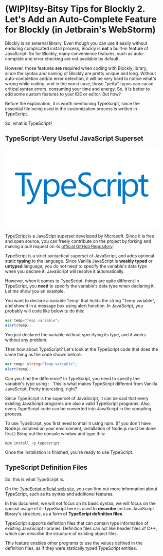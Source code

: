 (WIP)Itsy-Bitsy Tips for Blockly 2. Let's Add an Auto-Complete Feature for Blockly (in Jetbrain's WebStorm)
==========================================================================

Blockly is an external library. Even though you can use it easily without enduring complicated install process, Blockly is **not** a built-in feature of JavaScript. So for Blockly, many convenience features, such as auto-complete and error checking are not available by default. 

However, those features **are** required when coding with Blockly library, since the syntax and naming of Blockly are pretty unique and long. Without auto-completion and/or error detection, it will be very hard to notice what's wrong while coding, and in the worst case, those "petty" typos can cause critical syntax errors, consuming your time and energy. So, it is better to add some custom features to your IDE or editor. But how?

Before the explanation, it is worth mentioning TypeScript, since the essential file being used in the customization process is written in TypeScript.

So, what is TypeScript?

TypeScript-Very Useful JavaScript Superset
------------------------------------------

![](img/typescript-logo-facebook.png)

[TypeScript](https://www.typescriptlang.org/) is a JavaScipt superset developed by Microsoft. Since it is free and open source, you can freely contribute on the project by forking and making a pull request on its [official GitHub Repository](https://github.com/Microsoft/TypeScript).

TypeScript is a strict syntactical superset of JavaScript, and adds optional static **typing** to the language. Since Vanilla JavaScript is **weakly typed** or **untyped** language, you do not need to specify the variable's data type when you declare it. JavaScript will resolve it automatically. 

However, when it comes to TypeScript, things are quite different.In TypeScript, you **need** to specify the variable's data type when declaring it. Let me show you an example.

You want to declare a variable 'temp' that holds the string "Temp variable", and show it in a message box using alert function. In JavaScript, you probably will code like below to do this:

```javascript
var temp="Temp variable";
alert(temp);
```

You just declared the variable without specifying its type, and it works without any problem.

Then how about TypeScript? Let's look at the TypeScript code that does the same thing as the code shown before.

```typescript
var temp: string="Temp variable";
alert(temp);
``` 

Can you find the difference? In TypeScript, you need to specify the variable's type using : . This is what makes TypeScript different from Vanilla JavaScript. Pretty interesting, right?

Since TypeScript is the superset of JavaScript, it can be said that every existing JavaScript programs are also a valid TypeScript programs. Also, every TypeScript code can be converted into JavaScript in the compiling process.

To use TypeScript, you first need to intall it using npm. (If you don't have Node.js installed on your environment, installation of Node.js must be done first.) Bring out the console window and type this:

```
npm install -g typescript
```

Once the installation is finished, you're ready to use TypeScript.

TypeScript Definition Files
-----------------------------------------

So, this is what TypeScript is. 

On the [TypeScript official web site](https://www.typescriptlang.org/), you can find out more information about TypeScript, such as its syntax and additional features.

In this document, we will not focus on its basic syntax; we will focus on the special usage of it. TypeScript here is used to **describe** certain JavaScript library's structure, as a form of **TypeScript definition files**.

TypeScript supports definition files that can contain type information of existing JavaScript libraries. Definition files can act like header files of C++, which can describe the structure of existing object files.

This feature enables other programs to use the values defined in the definition files, as if they were statically typed TypeScript entities. 


